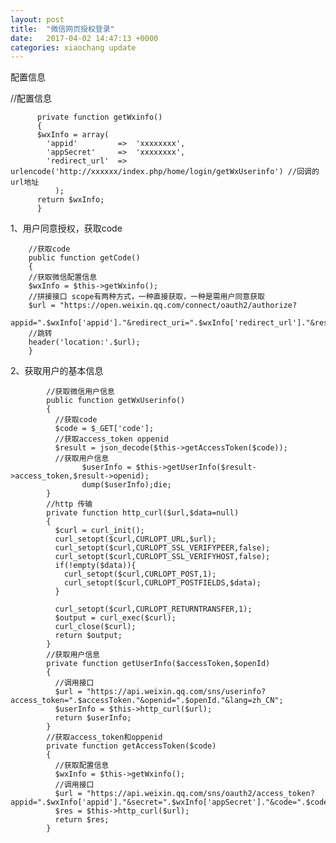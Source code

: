 ```yaml
---
layout: post
title:  "微信网页授权登录"
date:   2017-04-02 14:47:13 +0000
categories: xiaochang update
---
```



配置信息

//配置信息

          private function getWxinfo()
          {
          $wxInfo = array(
            'appid'			=>	'xxxxxxxx', 
            'appSecret'		=>	'xxxxxxxx',  
            'redirect_url'	=>	urlencode('http://xxxxxx/index.php/home/login/getWxUserinfo') //回调的url地址
              );
          return $wxInfo;
          }
1、用户同意授权，获取code

        //获取code
        public function getCode()
        {
        //获取微信配置信息
        $wxInfo = $this->getWxinfo();
        //拼接接口 scope有两种方式，一种直接获取，一种是需用户同意获取
        $url = "https://open.weixin.qq.com/connect/oauth2/authorize?
        appid=".$wxInfo['appid']."&redirect_uri=".$wxInfo['redirect_url']."&response_type=code&scope=snsapi_userinfo&state=STATE#wechat_redirect";
        //跳转
        header('location:'.$url);
        }
2、获取用户的基本信息

            //获取微信用户信息
            public function getWxUserinfo()
            {
              //获取code
              $code = $_GET['code'];
              //获取access_token oppenid
              $result = json_decode($this->getAccessToken($code));
              //获取用户信息
                    $userInfo = $this->getUserInfo($result->access_token,$result->openid);
                    dump($userInfo);die;
            }
            //http 传输
            private function http_curl($url,$data=null)
            {
              $curl = curl_init();
              curl_setopt($curl,CURLOPT_URL,$url);
              curl_setopt($curl,CURLOPT_SSL_VERIFYPEER,false);
              curl_setopt($curl,CURLOPT_SSL_VERIFYHOST,false);
              if(!empty($data)){
                curl_setopt($curl,CURLOPT_POST,1);
                curl_setopt($curl,CURLOPT_POSTFIELDS,$data);
              }

              curl_setopt($curl,CURLOPT_RETURNTRANSFER,1);
              $output = curl_exec($curl);
              curl_close($curl);
              return $output;
            }
            //获取用户信息
            private function getUserInfo($accessToken,$openId)
            {
              //调用接口
              $url = "https://api.weixin.qq.com/sns/userinfo?access_token=".$accessToken."&openid=".$openId."&lang=zh_CN";
              $userInfo = $this->http_curl($url);
              return $userInfo;
            }
            //获取access_token和oppenid
            private function getAccessToken($code)
            {
              //获取配置信息
              $wxInfo = $this->getWxinfo();
              //调用接口
              $url = "https://api.weixin.qq.com/sns/oauth2/access_token? appid=".$wxInfo['appid']."&secret=".$wxInfo['appSecret']."&code=".$code."&grant_type=authorization_code";
              $res = $this->http_curl($url);
              return $res;
            }
